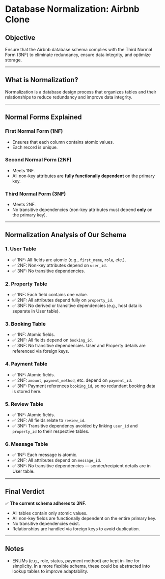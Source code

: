 
# Database Normalization: Airbnb Clone

## Objective
Ensure that the Airbnb database schema complies with the Third Normal Form (3NF) to eliminate redundancy, ensure data integrity, and optimize storage.

---

## What is Normalization?

Normalization is a database design process that organizes tables and their relationships to reduce redundancy and improve data integrity.

---

## Normal Forms Explained

### First Normal Form (1NF)
- Ensures that each column contains atomic values.
- Each record is unique.

### Second Normal Form (2NF)
- Meets 1NF.
- All non-key attributes are **fully functionally dependent** on the primary key.

### Third Normal Form (3NF)
- Meets 2NF.
- No transitive dependencies (non-key attributes must depend **only** on the primary key).

---

## Normalization Analysis of Our Schema

### 1. User Table
- ✅ 1NF: All fields are atomic (e.g., `first_name`, `role`, etc.).
- ✅ 2NF: Non-key attributes depend on `user_id`.
- ✅ 3NF: No transitive dependencies.

### 2. Property Table
- ✅ 1NF: Each field contains one value.
- ✅ 2NF: All attributes depend fully on `property_id`.
- ✅ 3NF: No derived or transitive dependencies (e.g., host data is separate in User table).

### 3. Booking Table
- ✅ 1NF: Atomic fields.
- ✅ 2NF: All fields depend on `booking_id`.
- ✅ 3NF: No transitive dependencies. User and Property details are referenced via foreign keys.

### 4. Payment Table
- ✅ 1NF: Atomic fields.
- ✅ 2NF: `amount`, `payment_method`, etc. depend on `payment_id`.
- ✅ 3NF: Payment references `booking_id`, so no redundant booking data is stored here.

### 5. Review Table
- ✅ 1NF: Atomic fields.
- ✅ 2NF: All fields relate to `review_id`.
- ✅ 3NF: Transitive dependency avoided by linking `user_id` and `property_id` to their respective tables.

### 6. Message Table
- ✅ 1NF: Each message is atomic.
- ✅ 2NF: All attributes depend on `message_id`.
- ✅ 3NF: No transitive dependencies — sender/recipient details are in User table.

---

## Final Verdict

✅ **The current schema adheres to 3NF**.  
- All tables contain only atomic values.  
- All non-key fields are functionally dependent on the entire primary key.  
- No transitive dependencies exist.  
- Relationships are handled via foreign keys to avoid duplication.

---

## Notes

- ENUMs (e.g., role, status, payment method) are kept in-line for simplicity. In a more flexible schema, these could be abstracted into lookup tables to improve adaptability.
